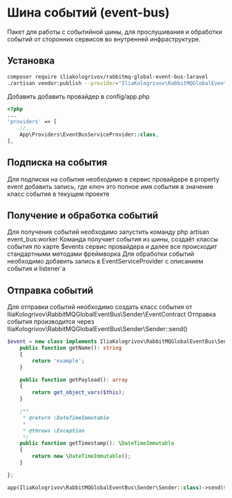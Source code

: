 # Шина событий (event-bus)

Пакет для работы с событийной шины, для прослушивания и обработки событий от сторонних сервисов во внутренней инфраструктуре.

## Установка

```bash
composer require iliakologrivov/rabbitmq-global-event-bus-laravel
./artisan vendor:publish --provider="IliaKologrivov\RabbitMQGlobalEventBusLaravel\EventBusPublishesServiceProvider"
```

Добавить добавить провайдер в config/app.php
```php
<?php
...
'providers' => [
    //...
    App\Providers\EventBusServiceProvider::class,
],
```

## Подписка на события
Для подписки на события необходимо в сервис провайдере в property event добавить запись, где ключ это полное имя события в значение класс события в текущем проекте

## Получение и обработка событий
Для получения событий необходимо запустить команду php artisan event_bus:worker
Команда получает события из шины, создаёт классы события по карте $events сервис провайдера и далее все происходит стандартными методами фреймворка
Для обработки событий необходимо добавить запись в EventServiceProvider с описанием события и listener`a 

## Отправка событий
Для отправки событий необходимо создать класс события от IliaKologrivov\RabbitMQGlobalEventBus\Sender\EventContract
Отправка события производится через IliaKologrivov\RabbitMQGlobalEventBus\Sender\Sender::send()
```php
$event = new class implements IliaKologrivov\RabbitMQGlobalEventBus\Sender\Event {
    public function getName(): string
    {
        return 'example';
    }

    public function getPayload(): array
    {
        return get_object_vars($this);
    }

    /**
     * @return \DateTimeImmutable
     *
     * @throws \Exception
     */
    public function getTimestamp(): \DateTimeImmutable
    {
        return new \DateTimeImmutable();
    }

};

app(IliaKologrivov\RabbitMQGlobalEventBus\Sender\Sender::class)->send($event);
```
